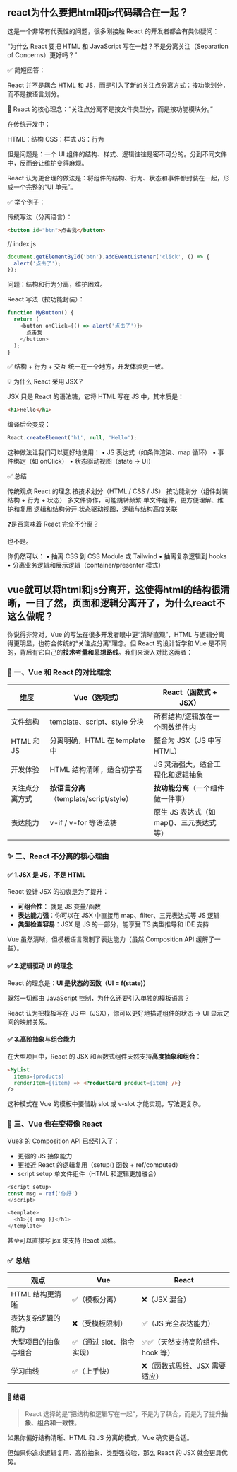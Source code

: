 ## react为什么要把html和js代码耦合在一起？

这是一个非常有代表性的问题，很多刚接触 React 的开发者都会有类似疑问：

“为什么 React 要把 HTML 和 JavaScript 写在一起？不是分离关注（Separation of Concerns）更好吗？”

✅ 简短回答：

React 并不是耦合 HTML 和 JS，而是引入了新的关注点分离方式：按功能划分，而不是按语言划分。

📌 React 的核心理念：“关注点分离不是按文件类型分，而是按功能模块分。”

在传统开发中：

HTML：结构
CSS：样式
JS：行为

但是问题是：一个 UI 组件的结构、样式、逻辑往往是密不可分的。分到不同文件中，反而会让维护变得麻烦。

React 认为更合理的做法是：将组件的结构、行为、状态和事件都封装在一起，形成一个完整的“UI 单元”。

✅ 举个例子：

传统写法（分离语言）：

<!-- index.html -->
```html
<button id="btn">点击我</button>
```
// index.js
```js
document.getElementById('btn').addEventListener('click', () => {
  alert('点击了');
});
```

问题：结构和行为分离，维护困难。

React 写法（按功能封装）：

```js
function MyButton() {
  return (
    <button onClick={() => alert('点击了')}>
      点击我
    </button>
  );
}
```

✅ 结构 + 行为 + 交互 统一在一个地方，开发体验更一致。

💡 为什么 React 采用 JSX？

JSX 只是 React 的语法糖，它将 HTML 写在 JS 中，其本质是：

```html
<h1>Hello</h1>
```

编译后会变成：

```js
React.createElement('h1', null, 'Hello');
```

这种做法让我们可以更好地使用：
	•	JS 表达式（如条件渲染、map 循环）
	•	事件绑定（如 onClick）
	•	状态驱动视图（state → UI）

✅ 总结

传统观点	React 的理念
按技术划分（HTML / CSS / JS）	按功能划分（组件封装结构 + 行为 + 状态）
多文件协作，可能跳转频繁	单文件组件，更方便理解、维护和复用
逻辑和结构分开	状态驱动视图，逻辑与结构高度关联

❓是否意味着 React 完全不分离？

也不是。

你仍然可以：
	•	抽离 CSS 到 CSS Module 或 Tailwind
	•	抽离复杂逻辑到 hooks
	•	分离业务逻辑和展示逻辑（container/presenter 模式）



## vue就可以将html和js分离开，这使得html的结构很清晰，一目了然，页面和逻辑分离开了，为什么react不这么做呢？

你说得非常对，Vue 的写法在很多开发者眼中更“清晰直观”，HTML 与逻辑分离得更明显，也符合传统的“关注点分离”理念。但 React 的设计哲学和 Vue 是不同的，背后有它自己的**技术考量和思想路线**。我们来深入对比这两者：

### **🧠 一、Vue 和 React 的对比理念**


| **维度**       | **Vue（选项式）**                       | **React（函数式 + JSX）**                |
| -------------- | --------------------------------------- | ---------------------------------------- |
| 文件结构       | template、script、style 分块            | 所有结构/逻辑放在一个函数组件内          |
| HTML 和 JS     | 分离明确，HTML 在 template 中           | 整合为 JSX（JS 中写 HTML）               |
| 开发体验       | HTML 结构清晰，适合初学者               | JS 灵活强大，适合工程化和逻辑抽象        |
| 关注点分离方式 | **按语言分离**（template/script/style） | **按功能分离**（一个组件做一件事）       |
| 表达能力       | v-if / v-for 等语法糖                   | 原生 JS 表达式（如 map()、三元表达式等） |

### **✨ 二、React 不分离的核心理由**

#### **✅ 1.JSX 是 JS，不是 HTML**

React 设计 JSX 的初衷是为了提升：

- **可组合性**：<Component /> 就是 JS 变量/函数
- **表达能力强**：你可以在 JSX 中直接用 map、filter、三元表达式等 JS 逻辑
- **类型检查容易**：JSX 是 JS 的一部分，能享受 TS 类型推导和 IDE 支持

Vue 虽然清晰，但模板语言限制了表达能力（虽然 Composition API 缓解了一些）。

#### **✅ 2.逻辑驱动 UI 的理念**

React 的理念是：**UI 是状态的函数（UI = f(state)）**

既然一切都由 JavaScript 控制，为什么还要引入单独的模板语言？

React 认为把模板写在 JS 中（JSX），你可以更好地描述组件的状态 → UI 显示之间的映射关系。

#### **✅ 3.高阶抽象与组合能力**

在大型项目中，React 的 JSX 和函数式组件天然支持**高度抽象和组合**：

```html
<MyList
  items={products}
  renderItem={(item) => <ProductCard product={item} />}
/>
```

这种模式在 Vue 的模板中要借助 slot 或 v-slot 才能实现，写法更复杂。

### **📌 三、Vue 也在变得像 React**

Vue3 的 Composition API 已经引入了：

- 更强的 JS 抽象能力
- 更接近 React 的逻辑复用（setup() 函数 + ref/computed）
- script setup 单文件组件（HTML 和逻辑更加融合）

```js
<script setup>
const msg = ref('你好')
</script>

<template>
  <h1>{{ msg }}</h1>
</template>
```

甚至可以直接写 jsx 来支持 React 风格。

### **✅ 总结**

| **观点**             | **Vue**                  | **React**                       |
| -------------------- | ------------------------ | ------------------------------- |
| HTML 结构更清晰      | ✅（模板分离）            | ❌（JSX 混合）                   |
| 表达复杂逻辑的能力   | ❌（受模板限制）          | ✅（JS 完全表达能力）            |
| 大型项目的抽象与组合 | ✅（通过 slot、指令实现） | ✅✅（天然支持高阶组件、hook 等） |
| 学习曲线             | ✅（上手快）              | ❌（函数式思维、JSX 需要适应）   |

#### **💬 结语**

> React 选择的是“把结构和逻辑写在一起”，不是为了耦合，而是为了提升**抽象、组合和一致性**。

如果你偏好结构清晰、HTML 和 JS 分离的模式，Vue 确实更合适。

但如果你追求逻辑复用、高阶抽象、类型强校验，那么 React 的 JSX 就会更具优势。
